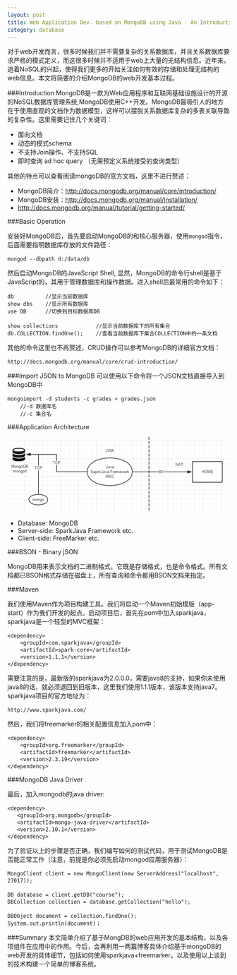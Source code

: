 ```yaml
---
layout: post
title: Web Application Dev. based on MongoDB using Java - An Introduction
category: database
---
```


对于web开发而言，很多时候我们并不需要复杂的关系数据库，并且关系数据库要求严格的模式定义，而这很多时候并不适用于web上大量的无结构信息。近年来，追着NoSQL的兴起，使得我们更多的开始关注如何有效的存储和处理无结构的web信息。本文将简要的介绍MongoDB的web开发基本过程。
<!--more-->

###Introduction
MongoDB是一款为Web应用程序和互联网基础设施设计的开源的NoSQL数据库管理系统,MongoDB使用C++开发。MongoDB最吸引人的地方在于使用直观的文档作为数据模型，这样可以摆脱关系数据库复杂的多表关联导致的复杂性。这里需要记住几个关键词：

- 面向文档
- 动态的模式schema
- 不支持Join操作、不支持SQL
- 即时查询 ad hoc query （无需预定义系统接受的查询类型）

其他的特点可以查看阅读mongoDB的官方文档，这里不进行赘述：

- MongoDB简介：http://docs.mongodb.org/manual/core/introduction/
- MongoDB安装：http://docs.mongodb.org/manual/installation/
- http://docs.mongodb.org/manual/tutorial/getting-started/

###Basic Operation

安装好MongoDB后，首先要启动MongoDB的和核心服务器，使用`mongod`指令，后面需要指明数据库存放的文件路径：

	mongod --dbpath d:/data/db

然后启动MongoDB的JavaScript Shell, 显然，MongoDB的命令行shell是基于JavaScript的，其用于管理数据库和操作数据。进入shell后最常用的命令如下：
	
	db			//显示当前数据库
	show dbs	//显示所有数据库
	use DB		//切换到目标数据库DB
	
	show collections			//显示当前数据库下的所有集合
	db.COLLECTION.findOne();	//查看当前数据库下集合COLLECTION中的一条文档

其他的命令这里也不再赘述，CRUD操作可以参考MongoDB的详细官方文档：

	http://docs.mongodb.org/manual/core/crud-introduction/

###Import JSON to MongoDB
可以使用以下命令将一个JSON文档直接导入到MongoDB中

	mongoimport -d students -c grades < grades.json
		//-d 数据库名
		//-c 集合名


###Application Architecture

![Application Architecture](/img/posts/141026-mongo-arch.PNG)

- Database: MongoDB
- Server-side: SparkJava Framework etc.
- Client-side: FreeMarker etc.

###BSON - Binary jSON

MongoDB用来表示文档的二进制格式，它既是存储格式，也是命令格式。所有文档都已BSON格式存储在磁盘上，所有查询和命令都用BSON文档来指定。

###Maven

我们使用Maven作为项目构建工具。我们将启动一个Maven初始模版（app-start）作为我们开发的起点。启动项目后，首先在pom中加入sparkjava，sparkjava是一个轻型的MVC框架：

	<dependency>
		<groupId>com.sparkjava</groupId>
		<artifactId>spark-core</artifactId>
		<version>1.1.1</version>
	</dependency>

需要注意的是，最新版的sparkjava为2.0.0.0，需要java8的支持，如果你未使用java8的话，就必须退回到旧版本，这里我们使用1.1.1版本，该版本支持java7。 sparkjava项目的官方地址为：

	http://www.sparkjava.com/

然后，我们将freemarker的相关配置信息加入pom中：
	
	<dependency>
		<groupId>org.freemarker</groupId>
		<artifactId>freemarker</artifactId>
		<version>2.3.19</version>
	</dependency>

###MongoDB Java Driver

最后，加入mongodb的java driver:

	<dependency>
       <groupId>org.mongodb</groupId>
       <artifactId>mongo-java-driver</artifactId>
       <version>2.10.1</version>
    </dependency>

为了验证以上的步骤是否正确，我们编写如何的测试代码，用于测试MongoDB是否能正常工作（注意，前提是你必须先启动mongod应用服务器）：

	MongoClient client = new MongoClient(new ServerAddress("localhost", 27017));
		
	DB database = client.getDB("course");
	DBCollection collection = database.getCollection("hello");
		
	DBObject document = collection.findOne();
	System.out.println(document)；

###Summary
本文简单介绍了基于MongDB的web应用开发的基本结构，以及各项组件在应用中的作用。今后，会再利用一两篇博客具体介绍基于mongoDB的web开发的具体细节，包括如何使用sparkjava+freemarker。以及使用以上谈到的技术构建一个简单的博客系统。
